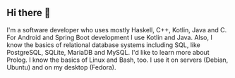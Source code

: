 ## Hi there 👋

<!--
**Lorin-Lange/Lorin-Lange** is a ✨ _special_ ✨ repository because its `README.md` (this file) appears on your GitHub profile.

Here are some ideas to get you started:

- 🔭 I’m currently working on ...
- 🌱 I’m currently learning ...
- 👯 I’m looking to collaborate on ...
- 🤔 I’m looking for help with ...
- 💬 Ask me about ...
- 📫 How to reach me: ...
- 😄 Pronouns: ...
- ⚡ Fun fact: ...
-->
I'm a software developer who uses mostly Haskell, C++, Kotlin, Java and C.
For Android and Spring Boot development I use Kotlin and Java. Also, I know the basics of relational database systems including SQL, like PostgreSQL, SQLite, MariaDB and MySQL.
I'd like to learn more about Prolog.
I know the basics of Linux and Bash, too. I use it on servers (Debian, Ubuntu) and on my desktop (Fedora).
